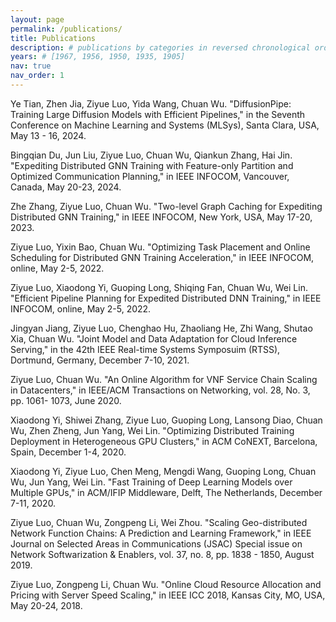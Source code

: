 ```yaml
---
layout: page
permalink: /publications/
title: Publications
description: # publications by categories in reversed chronological order. generated by jekyll-scholar.
years: # [1967, 1956, 1950, 1935, 1905]
nav: true
nav_order: 1
---
```


Ye Tian, Zhen Jia, Ziyue Luo, Yida Wang, Chuan Wu. "DiffusionPipe: Training Large Diffusion Models with Efficient Pipelines," in the Seventh Conference on Machine Learning and Systems (MLSys), Santa Clara, USA, May 13 - 16, 2024.

Bingqian Du, Jun Liu, Ziyue Luo, Chuan Wu, Qiankun Zhang, Hai Jin. "Expediting Distributed GNN Training with Feature-only Partition and Optimized Communication Planning," in IEEE INFOCOM, Vancouver, Canada, May 20-23, 2024.

Zhe Zhang, Ziyue Luo, Chuan Wu. "Two-level Graph Caching for Expediting Distributed GNN Training," in IEEE INFOCOM, New York, USA, May 17-20, 2023.

Ziyue Luo, Yixin Bao, Chuan Wu. "Optimizing Task Placement and Online Scheduling for Distributed GNN Training Acceleration," in IEEE INFOCOM, online, May 2-5, 2022.

Ziyue Luo, Xiaodong Yi, Guoping Long, Shiqing Fan, Chuan Wu, Wei Lin. "Efficient Pipeline Planning for Expedited Distributed DNN Training," in IEEE INFOCOM, online, May 2-5, 2022.

Jingyan Jiang, Ziyue Luo, Chenghao Hu, Zhaoliang He, Zhi Wang, Shutao Xia, Chuan Wu. "Joint Model and Data Adaptation for Cloud Inference Serving," in the 42th IEEE Real-time Systems Symposuim (RTSS), Dortmund, Germany, December 7-10, 2021.

Ziyue Luo, Chuan Wu. "An Online Algorithm for VNF Service Chain Scaling in Datacenters," in IEEE/ACM Transactions on Networking, vol. 28, No. 3, pp. 1061- 1073, June 2020.

Xiaodong Yi, Shiwei Zhang, Ziyue Luo, Guoping Long, Lansong Diao, Chuan Wu, Zhen Zheng, Jun Yang, Wei Lin. "Optimizing Distributed Training Deployment in Heterogeneous GPU Clusters," in ACM CoNEXT, Barcelona, Spain, December 1-4, 2020.

Xiaodong Yi, Ziyue Luo, Chen Meng, Mengdi Wang, Guoping Long, Chuan Wu, Jun Yang, Wei Lin. "Fast Training of Deep Learning Models over Multiple GPUs," in ACM/IFIP Middleware, Delft, The Netherlands, December 7-11, 2020.

Ziyue Luo, Chuan Wu, Zongpeng Li, Wei Zhou. "Scaling Geo-distributed Network Function Chains: A Prediction and Learning Framework," in IEEE Journal on Selected Areas in Communications (JSAC) Special issue on Network Softwarization & Enablers, vol. 37, no. 8, pp. 1838 - 1850, August 2019.

Ziyue Luo, Zongpeng Li, Chuan Wu. "Online Cloud Resource Allocation and Pricing with Server Speed Scaling," in IEEE ICC 2018, Kansas City, MO, USA, May 20-24, 2018.